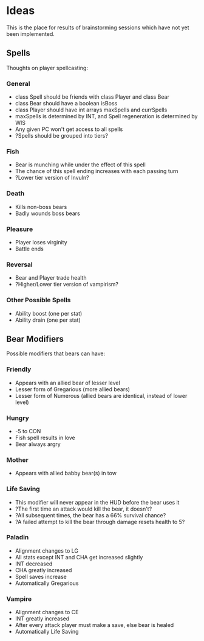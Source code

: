# Ideas
This is the place for results of brainstorming sessions which have not yet been implemented.

## Spells
Thoughts on player spellcasting:

### General
* class Spell should be friends with class Player and class Bear
* class Bear should have a boolean isBoss
* class Player should have int arrays maxSpells and currSpells
* maxSpells is determined by INT, and Spell regeneration is determined by WIS
* Any given PC won't get access to all spells
* ?Spells should be grouped into tiers?

### Fish
* Bear is munching while under the effect of this spell
* The chance of this spell ending increases with each passing turn
* ?Lower tier version of Invuln?

### Death
* Kills non-boss bears
* Badly wounds boss bears

### Pleasure
* Player loses virginity
* Battle ends

### Reversal
* Bear and Player trade health
* ?Higher/Lower tier version of vampirism?

### Other Possible Spells
* Ability boost (one per stat)
* Ability drain (one per stat)


## Bear Modifiers
Possible modifiers that bears can have:

### Friendly
* Appears with an allied bear of lesser level
* Lesser form of Gregarious (more allied bears)
* Lesser form of Numerous (allied bears are identical, instead of lower level)

### Hungry
* -5 to CON
* Fish spell results in love
* Bear always argry

### Mother
* Appears with allied babby bear(s) in tow

### Life Saving
* This modifier will never appear in the HUD before the bear uses it
* ?The first time an attack would kill the bear, it doesn't?
* ?All subsequent times, the bear has a 66% survival chance?
* ?A failed attempt to kill the bear through damage resets health to 5?

### Paladin
* Alignment changes to LG
* All stats except INT and CHA get increased slightly
* INT decreased
* CHA greatly increased
* Spell saves increase
* Automatically Gregarious

### Vampire
* Alignment changes to CE
* INT greatly increased
* After every attack player must make a save, else bear is healed
* Automatically Life Saving
